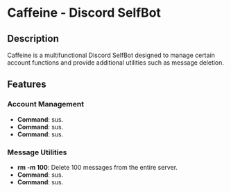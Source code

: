 # Caffeine - Discord SelfBot

## Description
Caffeine is a multifunctional Discord SelfBot designed to manage certain account functions and provide additional utilities such as message deletion.

## Features

### Account Management
- **Command**: sus.
- **Command**: sus.
- **Command**: sus.

### Message Utilities
- **rm -m 100**: Delete 100 messages from the entire server.
- **Command**: sus.
- **Command**: sus.

